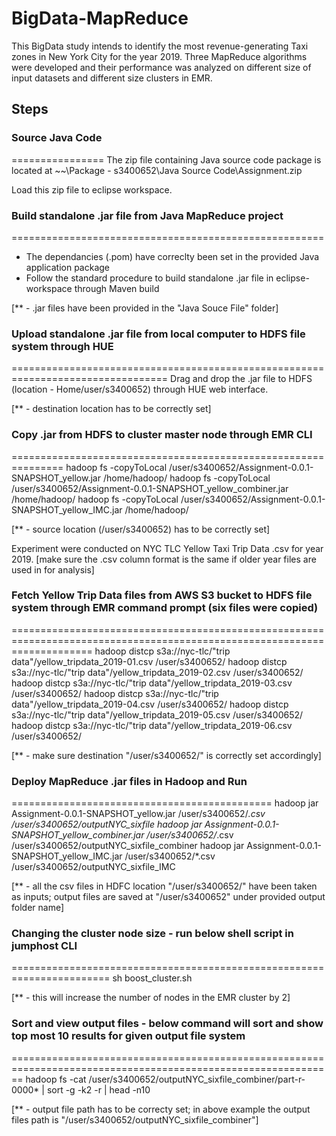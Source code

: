 # BigData-MapReduce
This BigData study intends to identify the most revenue-generating Taxi zones in New York City for the year 2019. Three MapReduce algorithms were developed and their performance was analyzed on different size of input datasets and different size clusters in EMR.

## Steps
### Source Java Code
================
The zip file containing Java source code package is located at
~~\Package - s3400652\Java Source Code\Assignment.zip

Load this zip file to eclipse workspace.


### Build standalone .jar file from Java MapReduce project
======================================================
- The dependancies (.pom) have correclty been set in the provided Java application package
- Follow the standard procedure to build standalone .jar file in eclipse-workspace through Maven build

[** - .jar files have been provided in the "Java Souce File" folder]


### Upload standalone .jar file from local computer to HDFS file system through HUE
=================================================================================
Drag and drop the .jar file to HDFS (location - Home/user/s3400652) through HUE web interface.


[** - destination location has to be correctly set]


### Copy .jar from HDFS to cluster master node through EMR CLI
===============================================================
hadoop fs -copyToLocal /user/s3400652/Assignment-0.0.1-SNAPSHOT_yellow.jar /home/hadoop/
hadoop fs -copyToLocal /user/s3400652/Assignment-0.0.1-SNAPSHOT_yellow_combiner.jar /home/hadoop/
hadoop fs -copyToLocal /user/s3400652/Assignment-0.0.1-SNAPSHOT_yellow_IMC.jar /home/hadoop/

[** - source location (/user/s3400652) has to be correctly set]

Experiment were conducted on NYC TLC Yellow Taxi Trip Data .csv for year 2019. [make sure the .csv column format is the same if older year files 
are used in for analysis]

### Fetch Yellow Trip Data files from AWS S3 bucket to HDFS file system through EMR command prompt (six files were copied)
==========================================================================================================================
hadoop distcp s3a://nyc-tlc/"trip data"/yellow_tripdata_2019-01.csv /user/s3400652/
hadoop distcp s3a://nyc-tlc/"trip data"/yellow_tripdata_2019-02.csv /user/s3400652/
hadoop distcp s3a://nyc-tlc/"trip data"/yellow_tripdata_2019-03.csv /user/s3400652/
hadoop distcp s3a://nyc-tlc/"trip data"/yellow_tripdata_2019-04.csv /user/s3400652/
hadoop distcp s3a://nyc-tlc/"trip data"/yellow_tripdata_2019-05.csv /user/s3400652/
hadoop distcp s3a://nyc-tlc/"trip data"/yellow_tripdata_2019-06.csv /user/s3400652/

[** - make sure destination "/user/s3400652/" is correctly set accordingly]

### Deploy MapReduce .jar files in Hadoop and Run
=============================================
hadoop jar Assignment-0.0.1-SNAPSHOT_yellow.jar /user/s3400652/*.csv /user/s3400652/outputNYC_sixfile
hadoop jar Assignment-0.0.1-SNAPSHOT_yellow_combiner.jar /user/s3400652/*.csv /user/s3400652/outputNYC_sixfile_combiner
hadoop jar Assignment-0.0.1-SNAPSHOT_yellow_IMC.jar /user/s3400652/*.csv /user/s3400652/outputNYC_sixfile_IMC

[** - all the csv files in HDFC location "/user/s3400652/" have been taken as inputs; output files are saved at "/user/s3400652"
under provided output folder name]


### Changing the cluster node size - run below shell script in jumphost CLI
=======================================================================
sh  boost_cluster.sh

[** - this will increase the number of nodes in the EMR cluster by 2]


### Sort and view output files - below command will sort and show top most 10 results for given output file system
==============================================================================================================
hadoop fs -cat /user/s3400652/outputNYC_sixfile_combiner/part-r-0000* | sort -g -k2 -r | head -n10

[** - output file path has to be correcty set; in above example the output files path is "/user/s3400652/outputNYC_sixfile_combiner"]




